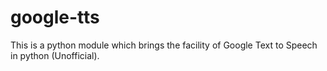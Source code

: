 # google-tts
This is a python module which brings the facility of Google Text to Speech in python (Unofficial).
